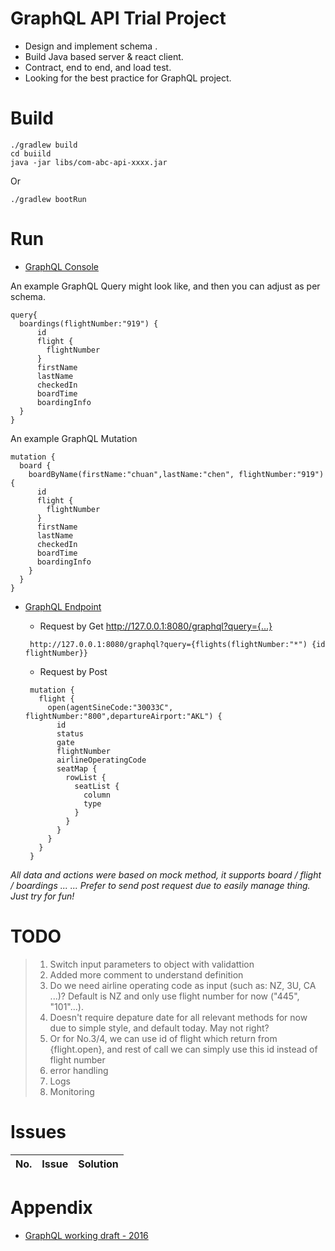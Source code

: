 # GraphQL API Trial Project

- Design and implement schema .
- Build Java based server & react client. 
- Contract, end to end, and load test.
- Looking for the best practice for GraphQL project.

# Build

```
./gradlew build
cd buiild
java -jar libs/com-abc-api-xxxx.jar
```
Or
```$xslt
./gradlew bootRun
```

# Run

- [GraphQL Console](http://127.0.0.1:8080/graphiql) 
 
 An example GraphQL Query might look like, and then you can adjust as per schema.
 
 ```
 query{
   boardings(flightNumber:"919") {
       id
       flight {
         flightNumber
       }
       firstName
       lastName
       checkedIn
       boardTime
       boardingInfo
   }
 }
 ```
 
 An example GraphQL Mutation
  
 ```
 mutation {
   board {
     boardByName(firstName:"chuan",lastName:"chen", flightNumber:"919") {
       id
       flight {
         flightNumber
       }
       firstName
       lastName
       checkedIn
       boardTime
       boardingInfo
     }
   }
 }
 ``` 

- [GraphQL Endpoint](http://127.0.0.1:8080/graphql) 

    - Request by Get http://127.0.0.1:8080/graphql?query={...} 
    ```
     http://127.0.0.1:8080/graphql?query={flights(flightNumber:"*") {id flightNumber}}
    
    ```
    - Request by Post
    ```
     mutation {
       flight {
         open(agentSineCode:"30033C", flightNumber:"800",departureAirport:"AKL") {
           id
           status
           gate
           flightNumber
           airlineOperatingCode
           seatMap {
             rowList {
               seatList {
                 column
                 type
               }
             }
           }
         }
       }
     }
    
    ```
*All data and actions were based on mock method, it supports board / flight / boardings ... ... Prefer to send post request due to easily manage thing. Just try for fun!*


# TODO 

> 1. Switch input parameters to object with validattion
> 2. Added more comment to understand definition
> 3. Do we need airline operating code as input (such as: NZ, 3U, CA ...)? Default is NZ and only use flight number for now ("445", "101"...).
> 4. Doesn't require depature date for all relevant methods for now due to simple style, and default today. May not right?
> 5. Or for No.3/4, we can use id of flight which return from {flight.open}, and rest of call we can simply use this id instead of flight number
> 6. error handling
> 7. Logs
> 8. Monitoring

 
# Issues
|No.|Issue|Solution|
|---|:---:|:---:|


# Appendix

- [GraphQL working draft - 2016](http://facebook.github.io/graphql/October2016/#)
